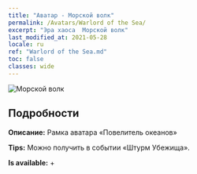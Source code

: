 ```yaml
---
title: "Аватар - Морской волк"
permalink: /Avatars/Warlord of the Sea/
excerpt: "Эра хаоса  Морской волк"
last_modified_at: 2021-05-28
locale: ru
ref: "Warlord of the Sea.md"
toc: false
classes: wide
---
```

 ![Морской волк](/images/a/avatarFrame_202.png)

## Подробности

 **Описание:** Рамка аватара «Повелитель океанов» 

 **Tips:** Можно получить в событии «Штурм Убежища». 

 **Is available:**  + 

